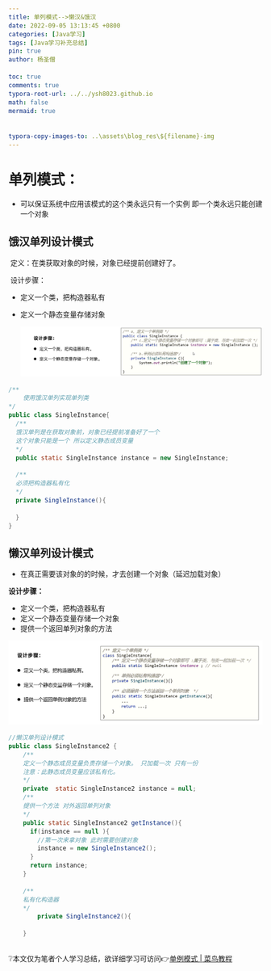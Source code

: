 ```yaml
---
title: 单列模式-->懒汉&饿汉
date: 2022-09-05 13:13:45 +0800
categories: [Java学习]
tags: [Java学习补充总结]
pin: true
author: 杨圣僧

toc: true
comments: true
typora-root-url: ../../ysh8023.github.io
math: false
mermaid: true


typora-copy-images-to: ..\assets\blog_res\${filename}-img
---
```




# **单列模式：**

- 可以保证系统中应用该模式的这个类永远只有一个实例 即一个类永远只能创建一个对象

## **饿汉单列设计模式**

​	定义：在类获取对象的时候，对象已经提前创建好了。

​	设计步骤：

- 定义一个类，把构造器私有

- 定义一个静态变量存储对象

  ![image-20220905114803469](/assets/blog_res/2022-09-05-%E5%8D%95%E5%88%97%E6%A8%A1%E5%BC%8F%E5%AD%A6%E4%B9%A0-img/image-20220905114803469.png)

```java
/**
	使用饿汉单列实现单列类
*/
public class SingleInstance{
  /**
  饿汉单列是在获取对象前，对象已经提前准备好了一个
  这个对象只能是一个 所以定义静态成员变量
  */
  public static SingleInstance instance = new SingleInstance;
  
  /**
  必须把构造器私有化
  */
  private SingleInstance(){
    
  }
}
```







## **懒汉单列设计模式**

- 在真正需要该对象的的时候，才去创建一个对象（延迟加载对象）

**设计步骤：**

- 定义一个类，把构造器私有
- 定义一个静态变量存储一个对象
- 提供一个返回单列对象的方法

![image-20220905130836951](/assets/blog_res/2022-09-05-%E5%8D%95%E5%88%97%E6%A8%A1%E5%BC%8F%E5%AD%A6%E4%B9%A0-img/image-20220905130836951.png)

```java
//懒汉单列设计模式
public class SingleInstance2 {
    /**
    定义一个静态成员变量负责存储一个对象。 只加载一次 只有一份
    注意：此静态成员变量应该私有化。
    */
    private  static SingleInstance2 instance = null;
  	/**
  	提供一个方法 对外返回单列对象
  	*/
  	public static SingleInstance2 getInstance(){
      if(instance == null ){
        //第一次来拿对象 此时需要创建对象
        instance = new SingleInstance2();
      }
      return instance;
    }
  
  	/**
  	私有化构造器
  	*/
		private SingleInstance2(){
      
    }
 
```

❔本文仅为笔者个人学习总结，欲详细学习可访问👉[单例模式 | 菜鸟教程 ](https://www.runoob.com/design-pattern/singleton-pattern.html)

